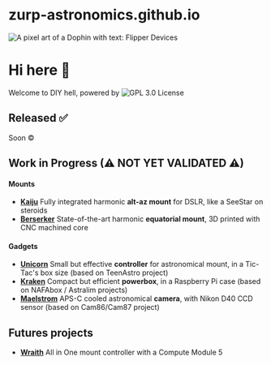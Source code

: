 # zurp-astronomics.github.io

<picture>
    <img
        alt="A pixel art of a Dophin with text: Flipper Devices"
        src="/profile/Low_tech_DIY.png">
</picture>

# Hi here 👋
Welcome to DIY hell, powered by ![GPL 3.0 License](https://img.shields.io/badge/GitHub-GPL--3.0-informational)

## Released ✅

Soon ©️

## Work in Progress (⚠ NOT YET VALIDATED ⚠)

#### Mounts
- **[Kaiju](https://github.com/zUrp-Astronomics/kaiju)** Fully integrated harmonic **alt-az mount** for DSLR, like a SeeStar on steroids
- **[Berserker](https://github.com/zUrp-Astronomics/berserker)** State-of-the-art harmonic **equatorial mount**, 3D printed with CNC machined core

#### Gadgets
- **[Unicorn](https://github.com/zUrp-Astronomics/unicorn)** Small but effective **controller** for astronomical mount, in a Tic-Tac's box size (based on TeenAstro project)
- **[Kraken](https://github.com/zUrp-Astronomics/kraken)** Compact but efficient **powerbox**, in a Raspberry Pi case (based on NAFAbox / Astralim projects)
- **[Maelstrom](https://github.com/zUrp-Astronomics/maelstrom)** APS-C cooled astronomical **camera**, with Nikon D40 CCD sensor (based on Cam86/Cam87 project)


## Futures projects
- **[Wraith](https://github.com/zUrp-Astronomics/)** All in One mount controller with a Compute Module 5

